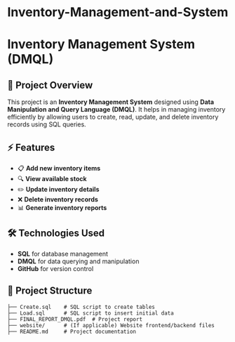 # Inventory-Management-and-System

# Inventory Management System (DMQL)

## 📌 Project Overview
This project is an **Inventory Management System** designed using **Data Manipulation and Query Language (DMQL)**. It helps in managing inventory efficiently by allowing users to create, read, update, and delete inventory records using SQL queries.

## ⚡ Features
- 📋 **Add new inventory items**
- 🔍 **View available stock**
- ✏️ **Update inventory details**
- ❌ **Delete inventory records**
- 📊 **Generate inventory reports**

## 🛠️ Technologies Used
- **SQL** for database management
- **DMQL** for data querying and manipulation
- **GitHub** for version control

## 📂 Project Structure
```
├── Create.sql    # SQL script to create tables
├── Load.sql      # SQL script to insert initial data
├── FINAL_REPORT_DMQL.pdf  # Project report
├── website/      # (If applicable) Website frontend/backend files
├── README.md     # Project documentation
```



